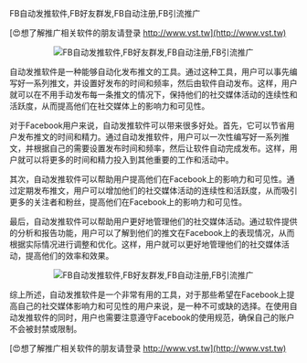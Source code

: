 FB自动发推软件,FB好友群发,FB自动注册,FB引流推广

[😍想了解推广相关软件的朋友请登录 http://www.vst.tw](http://www.vst.tw)

 <center><img src="https://vst.tw/MP4/tuiguang/png/0.png" alt="FB自动发推软件,FB好友群发,FB自动注册,FB引流推广"></center>

自动发推软件是一种能够自动化发布推文的工具。通过这种工具，用户可以事先编写好一系列推文，并设置好发布的时间和频率，然后由软件自动发布。这样，用户就可以在不用手动发布每一条推文的情况下，保持他们的社交媒体活动的连续性和活跃度，从而提高他们在社交媒体上的影响力和可见性。

对于Facebook用户来说，自动发推软件可以带来很多好处。首先，它可以节省用户发布推文的时间和精力。通过自动发推软件，用户可以一次性编写好一系列推文，并根据自己的需要设置发布时间和频率，然后让软件自动完成发布。这样，用户就可以将更多的时间和精力投入到其他重要的工作和活动中。

其次，自动发推软件可以帮助用户提高他们在Facebook上的影响力和可见性。通过定期发布推文，用户可以增加他们的社交媒体活动的连续性和活跃度，从而吸引更多的关注者和粉丝，提高他们在Facebook上的影响力和可见性。

最后，自动发推软件可以帮助用户更好地管理他们的社交媒体活动。通过软件提供的分析和报告功能，用户可以了解到他们的推文在Facebook上的表现情况，从而根据实际情况进行调整和优化。这样，用户就可以更好地管理他们的社交媒体活动，提高他们的效率和效果。

 <center><img src="https://vst.tw/MP4/tuiguang/png/3.png" alt="FB自动发推软件,FB好友群发,FB自动注册,FB引流推广"></center>

综上所述，自动发推软件是一个非常有用的工具，对于那些希望在Facebook上提高自己的社交媒体影响力和可见性的用户来说，是一种不可或缺的选择。在使用自动发推软件的同时，用户也需要注意遵守Facebook的使用规范，确保自己的账户不会被封禁或限制。

[😍想了解推广相关软件的朋友请登录 http://www.vst.tw](http://www.vst.tw)




